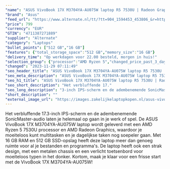 ```yaml
---
"name": "ASUS VivoBook 17X M3704YA-AU075W laptop R5 7530U | Radeon Graphics | 16 GB | 512 GB SSD"
"brand": "Asus"
"feed_url": "https://www.alternate.nl/tt/?tt=904_1594453_453806_&r=https%3A%2F%2Fwww.alternate.nl%2Fhtml%2Fproduct%2F1922859%3Futm_source%3Dtradetracker%26utm_medium%3Dcpc%26utm_campaign%3Dtradetracker_Laptop%26utm_term%3DPL8AZN85"
"price": 799
"currency": "EUR"
"GTIN": "4711387271889"
"supplier": "Alternate"
"category": "Laptops"
"bullet_points": ["512 GB","16 GB"]
"features": {"total_storage_space":"512 GB","memory_size":"16 GB"}
"delivery_time": "Op werkdagen voor 22.00 besteld, morgen in huis!"
"selection_group": {"processor":"AMD Ryzen 5","changed_price_past_3_days":false,"product_family":"VivoBook"}
"changed": "2023-11-29 07:11:49"
"seo_header_title": "ASUS VivoBook 17X M3704YA-AU075W laptop R5 7530U | Radeon Graphics | 16 GB | 512 GB SSD"
"seo_meta_description": "ASUS VivoBook 17X M3704YA-AU075W laptop R5 7530U | Radeon Graphics | 16 GB | 512 GB SSD"
"seo_h1_title": "ASUS VivoBook 17X M3704YA-AU075W laptop R5 7530U | Radeon Graphics | 16 GB | 512 GB SSD"
"seo_short_description": "Het verbluffende 17."
"seo_long_description": "3-inch IPS-scherm en de adembenemende SonicMaster-audio laten je helemaal op gaan in je werk of spel. De ASUS VivoBook 17X M3704YA-AU075W laptop wordt geleverd met een AMD Ryzen 5 7530U processor en AMD Radeon Graphics, waardoor je moeiteloos kunt multitasken en je dagelijkse taken nog soepeler gaan. Met 16 GB RAM en 512 GB SSD-opslag heeft deze laptop meer dan genoeg ruimte voor al je bestanden en programma's. De laptop heeft ook een strak design, met een metalen chassis en een verlicht toetsenbord voor moeiteloos typen in het donker. Kortom, maak je klaar voor een frisse start met de VivoBook 17X M3704YA-AU075W!"
"short_description": ""
"external_image_url": "https://images.zakelijkelaptopkopen.nl/asus-vivobook-17x-m3704ya-au075w-laptop-r5-7530u-radeon-graphics-16-gb-512-gb-ssd.webp"
---
```


Het verbluffende 17.3-inch IPS-scherm en de adembenemende SonicMaster-audio laten je helemaal op gaan in je werk of spel. De ASUS VivoBook 17X M3704YA-AU075W laptop wordt geleverd met een AMD Ryzen 5 7530U processor en AMD Radeon Graphics, waardoor je moeiteloos kunt multitasken en je dagelijkse taken nog soepeler gaan. Met 16 GB RAM en 512 GB SSD-opslag heeft deze laptop meer dan genoeg ruimte voor al je bestanden en programma's. De laptop heeft ook een strak design, met een metalen chassis en een verlicht toetsenbord voor moeiteloos typen in het donker. Kortom, maak je klaar voor een frisse start met de VivoBook 17X M3704YA-AU075W!